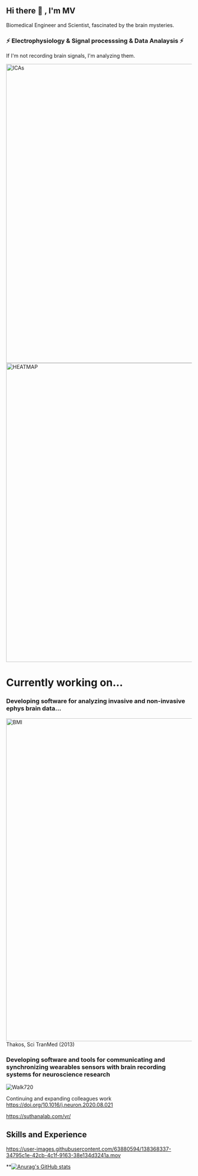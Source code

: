 ## Hi there 👋 ,  I'm MV


Biomedical Engineer and Scientist, fascinated by the brain mysteries. 

### ⚡ **Electrophysiology & Signal processsing & Data Analaysis** ⚡

If I'm not recording brain signals, I'm analyzing them.
  

<img width="812" alt="ICAs" src="https://user-images.githubusercontent.com/63880594/138370640-81ac6b13-67df-410b-a91c-a6f8b820c50a.png">
<img width="812" alt="HEATMAP" src="https://user-images.githubusercontent.com/63880594/138374880-09fcf1f5-2f34-4a94-99b5-7924cd7548b3.png">





# Currently working on...

### Developing software for analyzing invasive and non-invasive ephys brain data...

<img width="877" alt="BMI" src="https://user-images.githubusercontent.com/63880594/138376348-ebb09a89-4e0e-4213-b2f1-5e201d98adfe.png">
  Thakos, Sci TranMed (2013)

### Developing software and tools for communicating and synchronizing wearables sensors with brain recording systems for neuroscience research 


![Walk720](https://user-images.githubusercontent.com/63880594/138380371-7179e5b2-6ce1-4012-b0f4-fd4f185ed2cb.gif)


Continuing and expanding colleagues work  https://doi.org/10.1016/j.neuron.2020.08.021

https://suthanalab.com/vr/


## Skills and Experience





<!--
Video walking
bu picture
![Backpack_walk](https://user-images.githubusercontent.com/63880594/138371152-c6c47501-cfe9-4d86-b976-60a4eda175e0.jpg)
bu video
https://user-images.githubusercontent.com/63880594/138380034-3b605137-c033-404a-942f-1fc34a6991bf.mov

!-->







<!--
Neurons talking
bu video 
https://user-images.githubusercontent.com/63880594/138368337-34795c1e-42cb-4c1f-9163-38e134d3241a.mov

!-->


https://user-images.githubusercontent.com/63880594/138368337-34795c1e-42cb-4c1f-9163-38e134d3241a.mov






**[![Anurag's GitHub stats](https://github-readme-stats.vercel.app/api?username=mauriciovallejo)](https://github.com/anuraghazra/github-readme-stats)

<!--

**mauriciovallejo/mauriciovallejo** is a ✨ _special_ ✨ repository because its `README.md` (this file) appears on your GitHub profile.

Here are some ideas to get you started:

- 🔭 I’m currently working on software for analyzing invasive and non-invasive ephys brain data...
                          ... software for communicating wearables with brain recording systems for neuroscience research 

![Image2](https://github.com/mauriciovallejo/mauriciovallejo/blob/main/NeuronsTalking.mov)


<!--

- 🌱 I’m currently learning ...
- 👯 I’m looking to collaborate on ...
- 🤔 I’m looking for help with ...
- 💬 Ask me about ...
- 📫 How to reach me: ...
- 😄 Pronouns: ...
- ⚡ Fun fact: ...
-->
